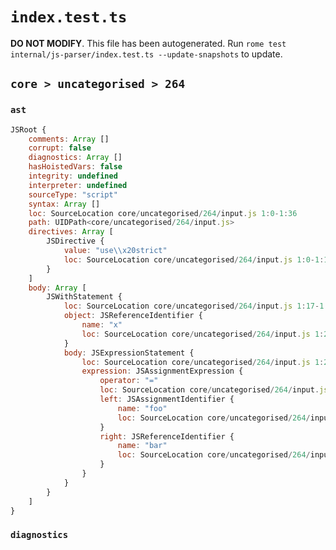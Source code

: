# `index.test.ts`

**DO NOT MODIFY**. This file has been autogenerated. Run `rome test internal/js-parser/index.test.ts --update-snapshots` to update.

## `core > uncategorised > 264`

### `ast`

```javascript
JSRoot {
	comments: Array []
	corrupt: false
	diagnostics: Array []
	hasHoistedVars: false
	integrity: undefined
	interpreter: undefined
	sourceType: "script"
	syntax: Array []
	loc: SourceLocation core/uncategorised/264/input.js 1:0-1:36
	path: UIDPath<core/uncategorised/264/input.js>
	directives: Array [
		JSDirective {
			value: "use\\x20strict"
			loc: SourceLocation core/uncategorised/264/input.js 1:0-1:16
		}
	]
	body: Array [
		JSWithStatement {
			loc: SourceLocation core/uncategorised/264/input.js 1:17-1:36
			object: JSReferenceIdentifier {
				name: "x"
				loc: SourceLocation core/uncategorised/264/input.js 1:23-1:24 (x)
			}
			body: JSExpressionStatement {
				loc: SourceLocation core/uncategorised/264/input.js 1:26-1:36
				expression: JSAssignmentExpression {
					operator: "="
					loc: SourceLocation core/uncategorised/264/input.js 1:26-1:35
					left: JSAssignmentIdentifier {
						name: "foo"
						loc: SourceLocation core/uncategorised/264/input.js 1:26-1:29 (foo)
					}
					right: JSReferenceIdentifier {
						name: "bar"
						loc: SourceLocation core/uncategorised/264/input.js 1:32-1:35 (bar)
					}
				}
			}
		}
	]
}
```

### `diagnostics`

```

```
